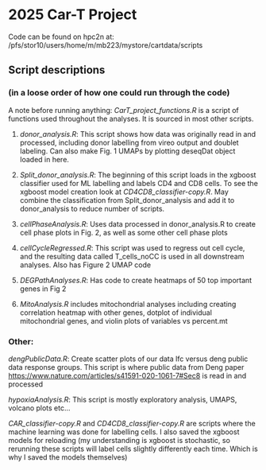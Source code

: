 # 2025 Car-T Project
Code can be found on hpc2n at: /pfs/stor10/users/home/m/mb223/mystore/cartdata/scripts
## Script descriptions 
### (in a loose order of how one could run through the code)

A note before running anything: <em>CarT_project_functions.R</em> is a script of functions used throughout the analyses. It is sourced in
most other scripts.

1. <em>donor_analysis.R</em>: This script shows how data was originally read in and processed, including donor labelling
from vireo output and doublet labeling. Can also make Fig. 1 UMAPs by plotting deseqDat object loaded in here.

2. <em>Split_donor_analysis.R</em>: The beginning of this script loads in the xgboost classifier used for ML labelling
and labels CD4 and CD8 cells. To see the xgboost model creation look at <em>CD4CD8_classifier-copy.R</em>. May combine
the classification from Split_donor_analysis and add it to donor_analysis to reduce number of scripts.
   
3. <em>cellPhaseAnalysis.R</em>: Uses data processed in donor_analysis.R to create cell phase plots in Fig. 2, as well
as some other cell phase plots

4. <em>cellCycleRegressed.R</em>: This script was used to regress out cell cycle, and the resulting data
called T_cells_noCC is used in all downstream analyses. Also has Figure 2 UMAP code

5. <em>DEGPathAnalyses.R</em>: Has code to create heatmaps of 50 top important genes in Fig 2

6. <em>MitoAnalysis.R</em> includes mitochondrial analyses including creating correlation heatmap with other genes, dotplot of individual mitochondrial genes, and violin plots of variables vs percent.mt
### Other:

<em>dengPublicData.R</em>: Create scatter plots of our data lfc versus deng public data response groups. This script is where
public data from Deng paper https://www.nature.com/articles/s41591-020-1061-7#Sec8 is read in and processed

<em>hypoxiaAnalysis.R</em>: This script is mostly exploratory analysis, UMAPS, volcano plots etc...

<em> CAR_classifier-copy.R</em> and <em>CD4CD8_classifier-copy.R</em> are scripts where the machine learning was done for labelling cells.
I also saved the xgboost models for reloading (my understanding is xgboost is stochastic, so rerunning these scripts will label cells slightly
differently each time. Which is why I saved the models themselves)



